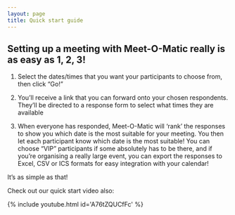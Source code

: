 ```yaml
---
layout: page
title: Quick start guide
---
```


## Setting up a meeting with Meet-O-Matic really is as easy as 1, 2, 3!

1. Select the dates/times that you want your participants to choose from, 
then click “Go!”

2. You’ll receive a link that you can forward onto your chosen respondents. 
They’ll be directed to a response form to select what times they are 
available

3. When everyone has responded, Meet-O-Matic will ‘rank’ the responses to 
show you which date is the most suitable for your meeting. You then let 
each participant know which date is the most suitable! You can choose 
“VIP” participants if some absolutely has to be there, and if you’re 
organising a really large event, you can export the responses to Excel, 
CSV or ICS formats for easy integration with your calendar!

It’s as simple as that!

Check out our quick start video also:

{% include youtube.html id='A76tZQUCfFc' %}
